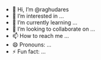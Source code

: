 - 👋 Hi, I’m @raghudares
- 👀 I’m interested in ...
- 🌱 I’m currently learning ...
- 💞️ I’m looking to collaborate on ...
- 📫 How to reach me ...
- 😄 Pronouns: ...
- ⚡ Fun fact: ...

<!---
raghudares/raghudares is a ✨ special ✨ repository because its `README.md` (this file) appears on your GitHub profile.
You can click the Preview link to take a look at your changes.
--->
